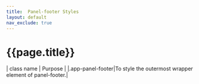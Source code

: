 ```yaml
---
title:  Panel-footer Styles
layout: default
nav_exclude: true
---
```

# {{page.title}}

| class name  | Purpose |
|.app-panel-footer|To style the outermost wrapper element of panel-footer.|
